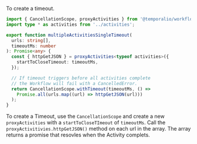 To create a timeout.

```typescript
import { CancellationScope, proxyActivities } from '@temporalio/workflow';
import type * as activities from '../activities';

export function multipleActivitiesSingleTimeout(
  urls: string[],
  timeoutMs: number
): Promise<any> {
  const { httpGetJSON } = proxyActivities<typeof activities>({
    startToCloseTimeout: timeoutMs,
  });

  // If timeout triggers before all activities complete
  // the Workflow will fail with a CancelledError.
  return CancellationScope.withTimeout(timeoutMs, () =>
    Promise.all(urls.map((url) => httpGetJSON(url)))
  );
}
```

To create a Timeout, use the `CancellationScope` and create a new `proxyActivities` with a `startToCloseTImeout` of `timeoutMs`.
Call the `proxyActivitivies.httpGetJSON()` method on each url in the array. The array returns a promise that resovles when the Activity complets.

<!-- The code above does the following, explained in English:
1. Creates a new CancellationScope
2. Creates a new proxyActivities with a startToCloseTimeout of timeoutMs
3. Calls the proxyActivities.httpGetJSON() method on each url in the urls array,
   which returns a promise that resolves when the activity completes.
4. Calls CancellationScope.withTimeout() with a timeout of timeoutMs and an
   async function that returns a promise that resolves after all the promises
   returned by the httpGetJSON() method are resolved.
5. Calls CancellationScope.withTimeout() again with a timeout of timeoutMs and
   an async function that returns a promise that resolves after all the promises
   returned by the httpGetJSON() method are resolved.
6. Cancels the CancellationScope and returns a promise that rejects with the
   CancelledError. -->
